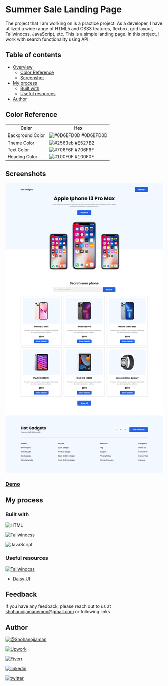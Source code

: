 # Summer Sale Landing Page

The project that I am working on is a practice project. As a developer, I have utilized a wide range of HTML5 and CSS3 features, flexbox, grid layout, Tailwindcss, JavaScript, etc. This is a simple landing page. In this project, I work with search functionality using API.

## Table of contents

- [Overview](#overview)
  - [Color Reference](#color-reference)
  - [Screenshot](#screenshot)
- [My process](#my-process)
  - [Built with](#built-with)
  - [Useful resources](#useful-resources)
- [Author](#author)

## Color Reference

| Color            | Hex                                                                |
| ---------------- | ------------------------------------------------------------------ |
| Background Color | ![#0D6EFD0D](https://placehold.co/1x1/0D6EFD0D/0D6EFD0D) #0D6EFD0D |
| Theme Color      | ![#2563eb](https://placehold.co/1x1/2563eb/2563eb) #E527B2         |
| Text Color       | ![#706F6F](https://placehold.co/1x1/706F6F/111706F6F111) #706F6F   |
| Heading Color    | ![#100F0F](https://placehold.co/1x1/100F0F/100F0F) #100F0F         |

## Screenshots

![Desktop Screenshot](./images/HomePage.png)

### [Demo](https://shohanojjaman.github.io/phone-hunter/)

## My process

### Built with

![HTML](https://img.shields.io/badge/HTML-239120?style=for-the-badge&logo=html5&logoColor=white)

![Tailwindcss](https://img.shields.io/badge/Tailwind_CSS-38B2AC?style=for-the-badge&logo=tailwind-css&logoColor=white)

![JavaScript](https://img.shields.io/badge/JavaScript-323330?style=for-the-badge&logo=javascript&logoColor=F7DF1E)

### Useful resources

[![Tailwindcss](https://img.shields.io/badge/Tailwind_CSS-38B2AC?style=for-the-badge&logo=tailwind-css&logoColor=white)](https://tailwindcss.com/)

- [Daisy UI](https://daisyui.com/)

## Feedback

If you have any feedback, please reach out to us at shohanojjamanemon@gmail.com or following links

## Author

[![@Shohanojjaman](https://img.shields.io/github/followers/{@Shohanojjaman}.svg?style=social&label=Follow&maxAge=2592000)](https://github.com/Shohanojjaman)

[![Upwork](https://img.shields.io/badge/UpWork-6FDA44?style=for-the-badge&logo=Upwork&logoColor=white)](https://www.upwork.com/freelancers/~0186c8ad25674005e0)

[![Fiverr](https://img.shields.io/badge/fiverr-1DBF73?style=for-the-badge&logo=fiverr&logoColor=white)](https://www.fiverr.com/shohanojjaman?up_rollout=true)

[![linkedin](https://img.shields.io/badge/linkedin-0A66C2?style=for-the-badge&logo=linkedin&logoColor=white)](https://www.linkedin.com/)

[![twitter](https://img.shields.io/badge/twitter-1DA1F2?style=for-the-badge&logo=twitter&logoColor=white)](https://twitter.com/)
